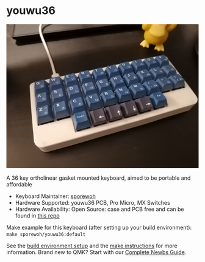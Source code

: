 # youwu36 

<img src="https://raw.githubusercontent.com/ChrisChrisLoLo/youwu36/master/images/IMG_20220219_160036.jpg" width="800">

A 36 key ortholinear gasket mounted keyboard, aimed to be portable and affordable

* Keyboard Maintainer: [sporewoh](https://github.com/ChrisChrisLoLo)
* Hardware Supported: youwu36 PCB, Pro Micro, MX Switches
* Hardware Availability: Open Source: case and PCB free and can be found in [this repo](https://github.com/ChrisChrisLoLo/youwu36)

Make example for this keyboard (after setting up your build environment):
    `make sporewoh/youwu36:default`

See the [build environment setup](https://docs.qmk.fm/#/getting_started_build_tools) and the [make instructions](https://docs.qmk.fm/#/getting_started_make_guide) for more information. Brand new to QMK? Start with our [Complete Newbs Guide](https://docs.qmk.fm/#/newbs).
